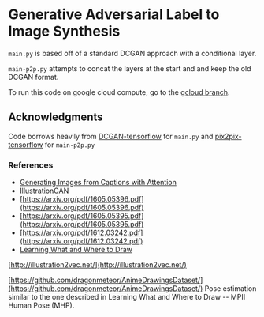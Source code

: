 # Generative Adversarial Label to Image Synthesis

```main.py``` is based off of a standard DCGAN approach with a conditional layer.

```main-p2p.py``` attempts to concat the layers at the start and and keep the old DCGAN format.

To run this code on google cloud compute, go to the [gcloud branch](https://github.com/myh1000/dcgan.label-to-image/tree/gcloud).

## Acknowledgments

Code borrows heavily from [DCGAN-tensorflow](https://github.com/carpedm20/DCGAN-tensorflow) for ```main.py``` and [pix2pix-tensorflow](https://github.com/yenchenlin/pix2pix-tensorflow) for ```main-p2p.py```

### References
- [Generating Images from Captions with Attention](https://arxiv.org/abs/1511.02793)
- [IllustrationGAN](https://github.com/tdrussell/IllustrationGAN)
- [https://arxiv.org/pdf/1605.05396.pdf](https://arxiv.org/pdf/1605.05396.pdf)
- [https://arxiv.org/pdf/1605.05395.pdf](https://arxiv.org/pdf/1605.05395.pdf)
- [https://arxiv.org/pdf/1612.03242.pdf](https://arxiv.org/pdf/1612.03242.pdf)
- [Learning What and Where to Draw](http://www.scottreed.info/files/nips2016.pdf)


[http://illustration2vec.net/](http://illustration2vec.net/)

[https://github.com/dragonmeteor/AnimeDrawingsDataset/](https://github.com/dragonmeteor/AnimeDrawingsDataset/) Pose estimation similar to the one described in Learning What and Where to Draw -- MPII Human Pose (MHP).
